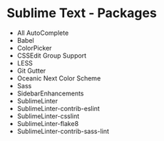 # Sublime Text - Packages

- All AutoComplete
- Babel
- ColorPicker
- CSSEdit Group Support
- LESS
- Git Gutter
- Oceanic Next Color Scheme
- Sass
- SidebarEnhancements
- SublimeLinter
- SublimeLinter-contrib-eslint
- SublimeLinter-csslint
- SublimeLinter-flake8
- Sublime​Linter-contrib-sass-lint
